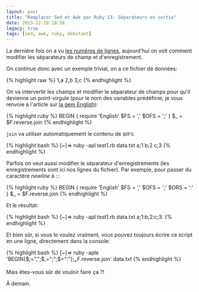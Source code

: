 ```yaml
---
layout: post
title: "Remplacer Sed et Awk par Ruby 13: Séparateurs en sortie"
date: 2013-12-18 18:58
legacy: true
tags: [sed, awk, ruby, débutant]
---
```




La dernière fois on a vu [les numéros de lignes](http://lkdjiin.github.io/blog/2013/12/17/remplacer-sed-et-awk-par-ruby-12-numero-de-ligne/), aujourd'hui on voit comment
modifier les séparateurs de champ et d'enregistrement.

<!-- more -->

On continue donc avec un exemple trivial, on a ce fichier de données:

{% highlight raw %}
1,a
2,b
3,c
{% endhighlight %}

On va intervertir les champs et modifier le séparateur de champs pour qu'il
devienne un point-virgule (pour le nom des variables prédéfinie, je vous
renvoie à l'article sur [la gem English](http://lkdjiin.github.io/blog/2013/12/14/remplacer-sed-et-awk-par-ruby-11-la-gem-english/)):

{% highlight ruby %}
BEGIN {
  require 'English'
  $FS = ','
  $OFS = ';'
}
$_ = $F.reverse.join
{% endhighlight %}

`join` va utiliser automatiquement le contenu de `$OFS`:

{% highlight bash %}
[~]⇒ ruby -apl test1.rb data.txt
a;1
b;2
c;3
{% endhighlight %}

Parfois on veut aussi modifier le séparateur d'enregistrements (les enregistrements
sont ici nos lignes du fichier). Par exemple, pour passer du caractère *newline* à
`:`:

{% highlight ruby %}
BEGIN {
  require 'English'
  $FS = ','
  $OFS = ';'
  $ORS = ':'
}
$_ = $F.reverse.join
{% endhighlight %}

Et le résultat:

{% highlight bash %}
[~]⇒ ruby -apl test1.rb data.txt
a;1:b;2:c;3:
{% endhighlight %}

Et bien sûr, si vous le voulez vraiment, vous pouvez toujours écrire ce
script en une ligne, directement dans la console:

{% highlight bash %}
[~]⇒ ruby -aple 'BEGIN{$;=",";$,=";";$\=":"};$_=$F.reverse.join' data.txt
{% endhighlight %}

Mais êtes-vous sûr de vouloir faire ça ?!





À demain.


